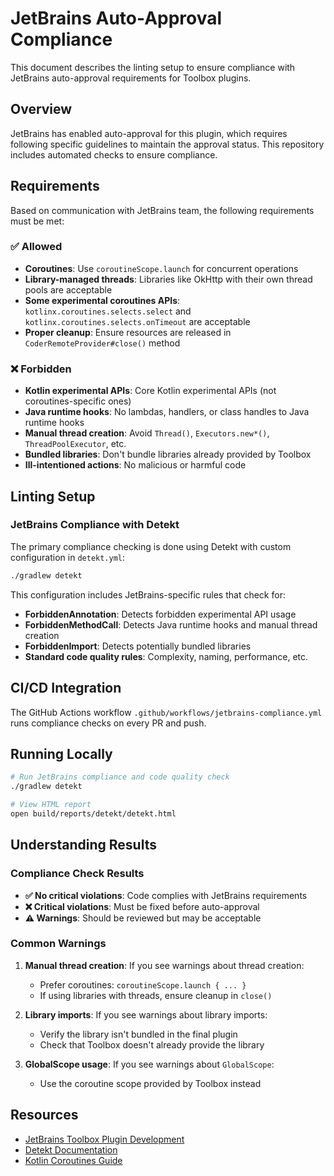 # JetBrains Auto-Approval Compliance

This document describes the linting setup to ensure compliance with JetBrains auto-approval requirements for Toolbox plugins.

## Overview

JetBrains has enabled auto-approval for this plugin, which requires following specific guidelines to maintain the approval status. This repository includes automated checks to ensure compliance.

## Requirements

Based on communication with JetBrains team, the following requirements must be met:

### ✅ Allowed
- **Coroutines**: Use `coroutineScope.launch` for concurrent operations
- **Library-managed threads**: Libraries like OkHttp with their own thread pools are acceptable
- **Some experimental coroutines APIs**: `kotlinx.coroutines.selects.select` and `kotlinx.coroutines.selects.onTimeout` are acceptable
- **Proper cleanup**: Ensure resources are released in `CoderRemoteProvider#close()` method

### ❌ Forbidden
- **Kotlin experimental APIs**: Core Kotlin experimental APIs (not coroutines-specific ones)
- **Java runtime hooks**: No lambdas, handlers, or class handles to Java runtime hooks
- **Manual thread creation**: Avoid `Thread()`, `Executors.new*()`, `ThreadPoolExecutor`, etc.
- **Bundled libraries**: Don't bundle libraries already provided by Toolbox
- **Ill-intentioned actions**: No malicious or harmful code

## Linting Setup

### JetBrains Compliance with Detekt

The primary compliance checking is done using Detekt with custom configuration in `detekt.yml`:

```bash
./gradlew detekt
```

This configuration includes JetBrains-specific rules that check for:
- **ForbiddenAnnotation**: Detects forbidden experimental API usage
- **ForbiddenMethodCall**: Detects Java runtime hooks and manual thread creation
- **ForbiddenImport**: Detects potentially bundled libraries
- **Standard code quality rules**: Complexity, naming, performance, etc.



## CI/CD Integration

The GitHub Actions workflow `.github/workflows/jetbrains-compliance.yml` runs compliance checks on every PR and push.

## Running Locally

```bash
# Run JetBrains compliance and code quality check
./gradlew detekt

# View HTML report
open build/reports/detekt/detekt.html
```



## Understanding Results

### Compliance Check Results

- **✅ No critical violations**: Code complies with JetBrains requirements
- **❌ Critical violations**: Must be fixed before auto-approval
- **⚠️ Warnings**: Should be reviewed but may be acceptable

### Common Warnings

1. **Manual thread creation**: If you see warnings about thread creation:
   - Prefer coroutines: `coroutineScope.launch { ... }`
   - If using libraries with threads, ensure cleanup in `close()`

2. **Library imports**: If you see warnings about library imports:
   - Verify the library isn't bundled in the final plugin
   - Check that Toolbox doesn't already provide the library

3. **GlobalScope usage**: If you see warnings about `GlobalScope`:
   - Use the coroutine scope provided by Toolbox instead

## Resources

- [JetBrains Toolbox Plugin Development](https://plugins.jetbrains.com/docs/toolbox/)
- [Detekt Documentation](https://detekt.dev/)
- [Kotlin Coroutines Guide](https://kotlinlang.org/docs/coroutines-guide.html)
